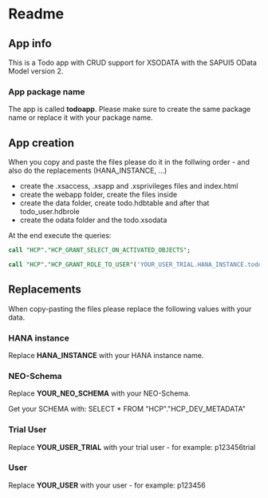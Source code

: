 # Readme

## App info
This is a Todo app with CRUD support for XSODATA with the SAPUI5 OData Model version 2.

### App package name
The app is called **todoapp**. Please make sure to create the same package name or replace it with your package name.

## App creation

When you copy and paste the files please do it in the follwing order - and also do the replacements (HANA_INSTANCE, ...)

* create the .xsaccess, .xsapp and .xsprivileges files and index.html
* create the webapp folder, create the files inside
* create the data folder, create todo.hdbtable and after that todo_user.hdbrole
* create the odata folder and the todo.xsodata

At the end execute the queries:

```sql
call "HCP"."HCP_GRANT_SELECT_ON_ACTIVATED_OBJECTS";

call "HCP"."HCP_GRANT_ROLE_TO_USER"('YOUR_USER_TRIAL.HANA_INSTANCE.todoapp.data::todo_user','YOUR_USER');
```

## Replacements
When copy-pasting the files please replace the following values with your data.

### HANA instance
Replace **HANA_INSTANCE** with your HANA instance name.

### NEO-Schema
Replace **YOUR_NEO_SCHEMA** with your NEO-Schema.

Get your SCHEMA with: SELECT * FROM "HCP"."HCP_DEV_METADATA"

### Trial User
Replace **YOUR_USER_TRIAL** with your trial user - for example: p123456trial

### User
Replace **YOUR_USER** with your user - for example: p123456